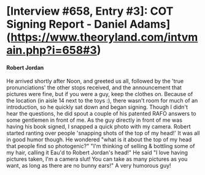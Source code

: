 # [Interview #658, Entry #3]: COT Signing Report - Daniel Adams](https://www.theoryland.com/intvmain.php?i=658#3)

#### Robert Jordan

He arrived shortly after Noon, and greeted us all, followed by the 'true pronunciations' the other stops received, and the announcement that pictures were fine, but if you were a guy, keep the clothes on. Because of the location (in aisle 14 next to the toys :), there wasn't room for much of an introduction, so he quickly sat down and began signing. Though I didn't hear the questions, he did spout a couple of his patented RAFO answers to some gentlemen in front of me. As the guy directly in front of me was having his book signed, I snapped a quick photo with my camera. Robert started ranting over people 'snapping shots of the top of my head!' It was all in good humor though. He wondered "what is it about the top of my head that people find so photogenic?" "I'm thinking of selling & bottling some of my hair, calling it Eau'd to Robert Jordan's head!" He said "I love having pictures taken, I'm a camera slut! You can take as many pictures as you want, as long as there are no bunny ears!" A very humorous guy!

